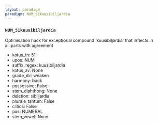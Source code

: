 ```yaml
---
layout: paradigm
paradigm: NUM_51kuusibiljardia
---
```

### ` NUM_51kuusibiljardia `

Optimisation hack for exceptional compound ’kuusibiljardia’ that inflects in all parts with agreement
* kotus_tn: 51
* upos: NUM
* suffix_regex: kuusibiljardia
* kotus_av: None
* grade_dir: weaken
* harmony: back
* possessive: False
* stem_diphthong: None
* deletion: sibiljardia
* plurale_tantum: False
* clitics: False
* pos: NUMERAL
* stem_vowel: None
